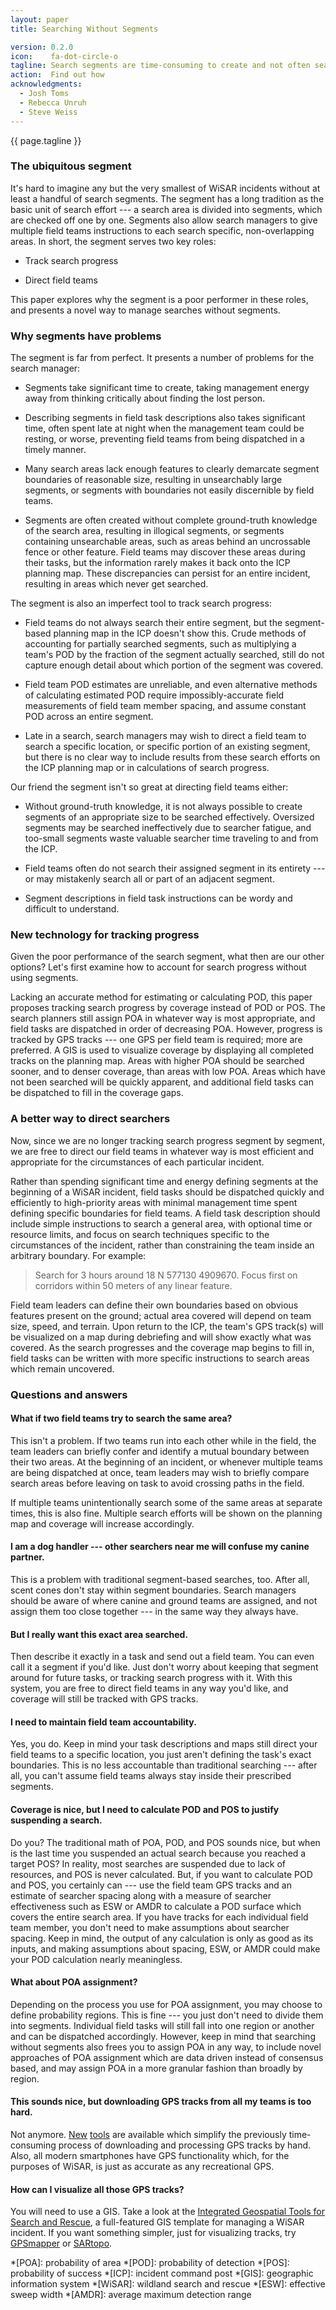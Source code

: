 ```yaml
---
layout: paper
title: Searching Without Segments

version: 0.2.0
icon:    fa-dot-circle-o
tagline: Search segments are time-consuming to create and not often searched completely. Get your resources in the field faster, and track search progress better, by ditching the segment for good.
action:  Find out how
acknowledgments: 
  - Josh Toms
  - Rebecca Unruh
  - Steve Weiss
---
```


<p class="intro">{{ page.tagline }}</p>

### The ubiquitous segment

It's hard to imagine any but the very smallest of WiSAR incidents without at least a handful of search segments. The segment has a long tradition as the basic unit of search effort --- a search area is divided into segments, which are checked off one by one. Segments also allow search managers to give multiple field teams instructions to each search specific, non-overlapping areas. In short, the segment serves two key roles:

-   Track search progress

-   Direct field teams

This paper explores why the segment is a poor performer in these roles, and presents a novel way to manage searches without segments.

### Why segments have problems

The segment is far from perfect. It presents a number of problems for the search manager:

-   Segments take significant time to create, taking management energy away from thinking critically about finding the lost person.

-   Describing segments in field task descriptions also takes significant time, often spent late at night when the management team could be resting, or worse, preventing field teams from being dispatched in a timely manner.

-   Many search areas lack enough features to clearly demarcate segment boundaries of reasonable size, resulting in unsearchably large segments, or segments with boundaries not easily discernible by field teams.

-   Segments are often created without complete ground-truth knowledge of the search area, resulting in illogical segments, or segments containing unsearchable areas, such as areas behind an uncrossable fence or other feature. Field teams may discover these areas during their tasks, but the information rarely makes it back onto the ICP planning map. These discrepancies can persist for an entire incident, resulting in areas which never get searched.

The segment is also an imperfect tool to track search progress:

-   Field teams do not always search their entire segment, but the segment-based planning map in the ICP doesn't show this. Crude methods of accounting for partially searched segments, such as multiplying a team's POD by the fraction of the segment actually searched, still do not capture enough detail about which portion of the segment was covered.

-   Field team POD estimates are unreliable, and even alternative methods of calculating estimated POD require impossibly-accurate field measurements of field team member spacing, and assume constant POD across an entire segment.

-   Late in a search, search managers may wish to direct a field team to search a specific location, or specific portion of an existing segment, but there is no clear way to include results from these search efforts on the ICP planning map or in calculations of search progress.

Our friend the segment isn't so great at directing field teams either:

-   Without ground-truth knowledge, it is not always possible to create segments of an appropriate size to be searched effectively. Oversized segments  may be searched ineffectively due to searcher fatigue, and too-small segments waste valuable searcher time traveling to and from the ICP.

-   Field teams often do not search their assigned segment in its entirety --- or may mistakenly search all or part of an adjacent segment.

-   Segment descriptions in field task instructions can be wordy and difficult to understand.

### New technology for tracking progress

Given the poor performance of the search segment, what then are our other options? Let's first examine how to account for search progress without using segments.

Lacking an accurate method for estimating or calculating POD, this paper proposes tracking search progress by coverage instead of POD or POS. The search planners still assign POA in whatever way is most appropriate, and field tasks are dispatched in order of decreasing POA. However, progress is tracked by GPS tracks --- one GPS per field team is required; more are preferred. A GIS is used to visualize coverage by displaying all completed tracks on the planning map. Areas with higher POA should be searched sooner, and to denser coverage, than areas with low POA. Areas which have not been searched will be quickly apparent, and additional field tasks can be dispatched to fill in the coverage gaps.

### A better way to direct searchers

Now, since we are no longer tracking search progress segment by segment, we are free to direct our field teams in whatever way is most efficient and appropriate for the circumstances of each particular incident. 

Rather than spending significant time and energy defining segments at the beginning of a WiSAR incident, field tasks should be dispatched quickly and efficiently to high-priority areas with minimal management time spent defining specific boundaries for field teams. A field task description should include simple instructions to search a general area, with optional time or resource limits, and focus on search techniques specific to the circumstances of the incident, rather than constraining the team inside an arbitrary boundary. For example:

>   Search for 3 hours around 18 N 577130 4909670. Focus first on corridors within 50 meters of any linear feature.

Field team leaders can define their own boundaries based on obvious features present on the ground; actual area covered will depend on team size, speed, and terrain. Upon return to the ICP, the team's GPS track(s) will be visualized on a map during debriefing and will show exactly what was covered. As the search progresses and the coverage map begins to fill in, field tasks can be written with more specific instructions to search areas which remain uncovered.

### Questions and answers

#### What if two field teams try to search the same area?

This isn't a problem. If two teams run into each other while in the field, the team leaders can briefly confer and identify a mutual boundary between their two areas. At the beginning of an incident, or whenever multiple teams are being dispatched at once, team leaders may wish to briefly compare search areas before leaving on task to avoid crossing paths in the field.

If multiple teams unintentionally search some of the same areas at separate times, this is also fine. Multiple search efforts will be shown on the planning map and coverage will increase accordingly.

#### I am a dog handler --- other searchers near me will confuse my canine partner.

This is a problem with traditional segment-based searches, too. After all, scent cones don't stay within segment boundaries. Search managers should be aware of where canine and ground teams are assigned, and not assign them too close together --- in the same way they always have.

#### But I really want this exact area searched.

Then describe it exactly in a task and send out a field team. You can even call it a segment if you'd like. Just don't worry about keeping that segment around for future tasks, or tracking search progress with it. With this system, you are free to direct field teams in any way you'd like, and coverage will still be tracked with GPS tracks.

#### I need to maintain field team accountability.

Yes, you do. Keep in mind your task descriptions and maps still direct your field teams to a specific location, you just aren't defining the task's exact boundaries. This is no less accountable than traditional searching --- after all, you can't assume field teams always stay inside their prescribed segments.

#### Coverage is nice, but I need to calculate POD and POS to justify suspending a search.

Do you? The traditional math of POA, POD, and POS sounds nice, but when is the last time you suspended an actual search because you reached a target POS? In reality, most searches are suspended due to lack of resources, and POS is never calculated. But, if you want to calculate POD and POS, you certainly can --- use the field team GPS tracks and an estimate of searcher spacing along with a measure of searcher effectiveness such as ESW or AMDR to calculate a POD surface which covers the entire search area. If you have tracks for each individual field team member, you don't need to make assumptions about searcher spacing. Keep in mind, the output of any calculation is only as good as its inputs, and making assumptions about spacing, ESW, or AMDR could make your POD calculation nearly meaningless.

#### What about POA assignment?

Depending on the process you use for POA assignment, you may choose to define probability regions. This is fine --- you just don't need to divide them into segments. Individual field tasks will still fall into one region or another and can be dispatched accordingly. However, keep in mind that searching without segments also frees you to assign POA in any way, to include novel approaches of POA assignment which are data driven instead of consensus based, and may assign POA in a more granular fashion than broadly by region.

#### This sounds nice, but downloading GPS tracks from all my teams is too hard.

Not anymore. [New](https://github.com/emenendez/gpxutils/) [tools](https://github.com/emenendez/GPSmapper/) are available which simplify the previously time-consuming process of downloading and processing GPS tracks by hand. Also, all modern smartphones have GPS functionality which, for the purposes of WiSAR, is just as accurate as any recreational GPS.

#### How can I visualize all those GPS tracks?

You will need to use a GIS. Take a look at the [Integrated Geospatial Tools for Search and Rescue](https://github.com/dferguso/MapSAR_Ex/), a full-featured GIS template for managing a WiSAR incident. If you want something simpler, just for visualizing tracks, try [GPSmapper](https://github.com/emenendez/GPSmapper/) or [SARtopo](http://sartopo.com).


*[POA]:   probability of area
*[POD]:   probability of detection
*[POS]:   probability of success
*[ICP]:   incident command post
*[GIS]:   geographic information system
*[WiSAR]: wildland search and rescue
*[ESW]:   effective sweep width
*[AMDR]:  average maximum detection range
